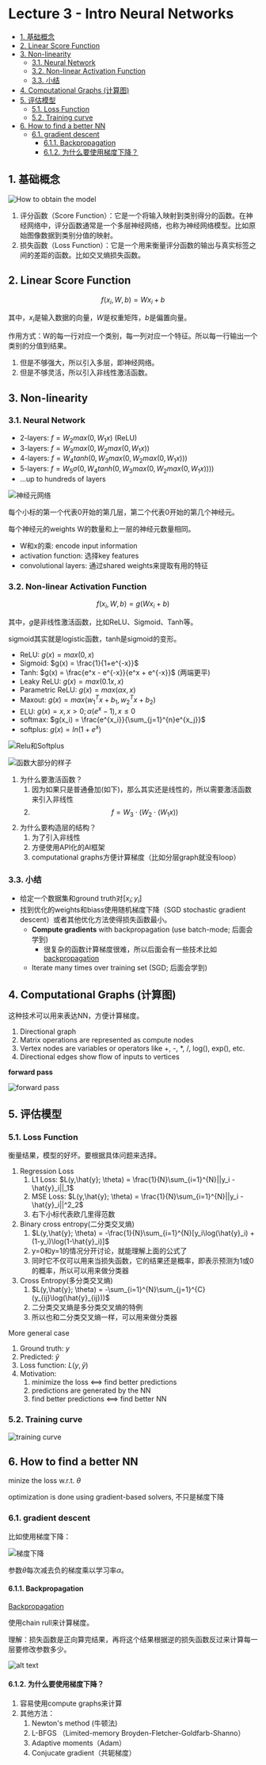 # Lecture 3 - Intro Neural Networks

- [1. 基础概念](#1-基础概念)
- [2. Linear Score Function](#2-linear-score-function)
- [3. Non-linearity](#3-non-linearity)
  - [3.1. Neural Network](#31-neural-network)
  - [3.2. Non-linear Activation Function](#32-non-linear-activation-function)
  - [3.3. 小结](#33-小结)
- [4. Computational Graphs (计算图)](#4-computational-graphs-计算图)
- [5. 评估模型](#5-评估模型)
  - [5.1. Loss Function](#51-loss-function)
  - [5.2. Training curve](#52-training-curve)
- [6. How to find a better NN](#6-how-to-find-a-better-nn)
  - [6.1. gradient descent](#61-gradient-descent)
    - [6.1.1. Backpropagation](#611-backpropagation)
    - [6.1.2. 为什么要使用梯度下降？](#612-为什么要使用梯度下降)

## 1. 基础概念
![How to obtain the model](_attachments/Lecture03-IntroNeuralNetworks/image.png)

1. 评分函数（Score Function）：它是一个将输入映射到类别得分的函数。在神经网络中，评分函数通常是一个多层神经网络，也称为神经网络模型。比如原始图像数据到类别分值的映射。
2. 损失函数（Loss Function）：它是一个用来衡量评分函数的输出与真实标签之间的差距的函数。比如交叉熵损失函数。

## 2. Linear Score Function

$$f(x_i, W, b) = Wx_i + b$$

其中，$x_i$是输入数据的向量，$W$是权重矩阵，$b$是偏置向量。

作用方式：W的每一行对应一个类别，每一列对应一个特征。所以每一行输出一个类别的分值到结果。

1. 但是不够强大，所以引入多层，即神经网络。
2. 但是不够灵活，所以引入非线性激活函数。

## 3. Non-linearity
### 3.1. Neural Network

- 2-layers: $f=W_2 max(0,W_1x)$  (ReLU)
- 3-layers: $f=W_3 max(0,W_2max(0,W_1x))$
- 4-layers: $f=W_4 tanh(0,W_3max(0,W_2max(0,W_1x)))$
- 5-layers: $f=W_5 \sigma(0,W_4tanh(0,W_3max(0,W_2max(0,W_1x))))$
- ...up to hundreds of layers

![神经元网络](_attachments/Lecture03-IntroNeuralNetworks/image-1.png)

每个小标的第一个代表0开始的第几层，第二个代表0开始的第几个神经元。

每个神经元的weights W的数量和上一层的神经元数量相同。

- W和x的乘: encode input information
- activation function: 选择key features
- convolutional layers: 通过shared weights来提取有用的特征

### 3.2. Non-linear Activation Function

$$f(x_i, W, b) = g(Wx_i + b)$$

其中，$g$是非线性激活函数，比如ReLU、Sigmoid、Tanh等。

sigmoid其实就是logistic函数，tanh是sigmoid的变形。

* ReLU: $g(x) = max(0,x)$
* Sigmoid: $g(x) = \frac{1}{1+e^{-x}}$
* Tanh: $g(x) = \frac{e^x - e^{-x}}{e^x + e^{-x}}$ (两端更平)
* Leaky ReLU: $g(x) = max(0.1x,x)$
* Parametric ReLU: $g(x) = max(\alpha x,x)$
* Maxout: $g(x) = max(w_1^Tx + b_1, w_2^Tx + b_2)$
* ELU: $g(x) = x, x>0; \alpha(e^x-1), x\leq0$
* softmax: $g(x_i) = \frac{e^{x_i}}{\sum_{j=1}^{n}e^{x_j}}$
* softplus: $g(x) = ln(1+e^x)$

![Relu和Softplus](_attachments/Lecture03-IntroNeuralNetworks/image-2.png)

![函数大部分的样子](_attachments/Lecture03-IntroNeuralNetworks/image-3.png)

1. 为什么要激活函数？
   1. 因为如果只是普通叠加(如下)，那么其实还是线性的，所以需要激活函数来引入非线性
   2. $$f=W_3\cdot(W_2\cdot(W_1x))$$
2. 为什么要构造层的结构？
   1. 为了引入非线性
   2. 方便使用API化的AI框架
   3. computational graphs方便计算梯度（比如分层graph就没有loop）

### 3.3. 小结

- 给定一个数据集和ground truth对$[x_i;y_i]$
- 找到优化的weights和biass使用随机梯度下降（SGD stochastic gradient descent）或者其他优化方法使得损失函数最小。
  - **Compute gradients** with backpropagation (use batch-mode; 后面会学到)
    - 很复杂的函数计算梯度很难，所以后面会有一些技术比如[backpropagation](./Lecture04-OptimizationAndBackprop.md)
  - Iterate many times over training set (SGD; 后面会学到)

## 4. Computational Graphs (计算图)

这种技术可以用来表达NN，方便计算梯度。

1. Directional graph
2. Matrix operations are represented as compute nodes
3. Vertex nodes are variables or operators like +, -, *, /, log(), exp(), etc.
4. Directional edges show flow of inputs to vertices

**forward pass**

![forward pass](_attachments/Lecture03-IntroNeuralNetworks/image-4.png)

## 5. 评估模型

### 5.1. Loss Function

衡量结果，模型的好坏。要根据具体问题来选择。

1. Regression Loss
   1. L1 Loss: $L(y,\hat{y}; \theta) = \frac{1}{N}\sum_{i=1}^{N}||y_i - \hat{y}_i||_1$
   2. MSE Loss: $L(y,\hat{y}; \theta) = \frac{1}{N}\sum_{i=1}^{N}||y_i - \hat{y}_i||^2_2$
   3. 右下小标代表欧几里得范数
2. Binary cross entropy(二分类交叉熵)
   1. $L(y,\hat{y}; \theta) = -\frac{1}{N}\sum_{i=1}^{N}[y_i\log(\hat{y}_i) + (1-y_i)\log(1-\hat{y}_i)]$
   2. y=0和y=1的情况分开讨论，就能理解上面的公式了
   3. 同时它不仅可以用来当损失函数，它的结果还是概率，即表示预测为1或0的概率，所以可以用来做分类器
3. Cross Entropy(多分类交叉熵)
   1. $L(y,\hat{y}; \theta) = -\sum_{i=1}^{N}\sum_{j=1}^{C}(y_{ij}\log(\hat{y}_{ij}))$
   2. 二分类交叉熵是多分类交叉熵的特例
   3. 所以也和二分类交叉熵一样，可以用来做分类器

More general case
1. Ground truth: $y$
2. Predicted: $\hat{y}$
3. Loss function: $L(y,\hat{y})$
4. Motivation:
   1. minimize the loss <==> find better predictions
   2. predictions are generated by the NN
   3. find better predictions <==> find better NN

### 5.2. Training curve

![training curve](_attachments/Lecture03-IntroNeuralNetworks/image-5.png)

## 6. How to find a better NN

minize the loss w.r.t. $\theta$

optimization is done using gradient-based solvers, 不只是梯度下降

### 6.1. gradient descent
比如使用梯度下降：

![梯度下降](_attachments/Lecture03-IntroNeuralNetworks/image-6.png)

参数$\theta$每次减去负的梯度乘以学习率$\alpha$。

#### 6.1.1. Backpropagation

[Backpropagation](./Lecture04-OptimizationAndBackprop.md)

使用chain rull来计算梯度。

理解：损失函数是正向算完结果，再将这个结果根据逆的损失函数反过来计算每一层要修改参数多少。

![alt text](_attachments/Lecture03-IntroNeuralNetworks/image-7.png)

#### 6.1.2. 为什么要使用梯度下降？

1. 容易使用compute graphs来计算
2. 其他方法：
   1. Newton's method (牛顿法)
   2. L-BFGS （Limited-memory Broyden-Fletcher-Goldfarb-Shanno）
   3. Adaptive moments（Adam）
   4. Conjucate gradient（共轭梯度）